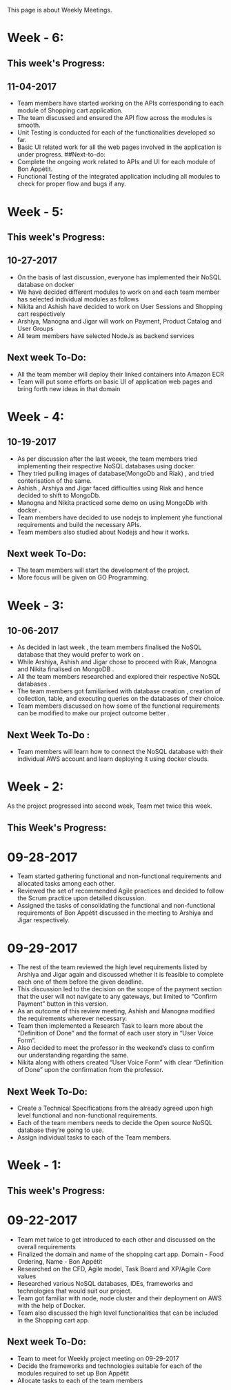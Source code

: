 This page is about Weekly Meetings.

# Week - 6:
## This week's Progress:
## 11-04-2017
* Team members have started working on the APIs corresponding to each module of Shopping
  cart application.
* The team discussed and ensured the API flow across the modules is smooth.
* Unit Testing is conducted for each of the functionalities developed so far.
* Basic UI related work for all the web pages involved in the application is under progress.
##Next-to-do:
* Complete the ongoing work related to APIs and UI for each module of Bon Appètit.
* Functional Testing of the integrated application including all modules to check for proper flow
and bugs if any.

# Week - 5: 
## This week's Progress:
## 10-27-2017
  * On the basis of last discussion, everyone has implemented their NoSQL database on docker 
  * We have decided different modules to work on and each team member has selected individual modules as follows
  * Nikita and Ashish have decided to work on User Sessions and Shopping cart respectively
  * Arshiya, Manogna and Jigar will work on Payment, Product Catalog and User Groups
  * All team members have selected NodeJs as backend services
## Next week To-Do:
  * All the team member will deploy their linked containers into Amazon ECR
  * Team will put some efforts on basic UI of application web pages and bring forth new ideas in that domain

# Week - 4: 
## 10-19-2017
  * As per discussion after the last weeek, the team members tried implementing their respective NoSQL databases using docker.
  * They tried pulling images of database(MongoDb and Riak) , and tried conterisation of the same.
  * Ashish , Arshiya and Jigar faced difficulties using Riak and hence decided to shift to MongoDb.
  * Manogna and Nikita practiced some demo on using MongoDb with docker .
  * Team members have decided to use nodejs to implement yhe functional requirements and build the necessary APIs.
  * Team members also studied about Nodejs and how it works.
## Next week To-Do:
  * The team members will start the development of the project.
  * More focus will be given on GO Programming.
  
  # Week  - 3:
## 10-06-2017
   * As decided in last week , the team members finalised the NoSQL database that they would prefer to work on . 
   * While Arshiya, Ashish and Jigar chose to proceed with Riak, Manogna and Nikita finalised on MongoDB .
   * All the team members researched and explored their respective NoSQL databases . 
   * The team members got familiarised with database creation , creation of collection, table, and executing queries on the databases of      their choice.
   * Team members discussed on how some of the functional requirements can be modified to make our project outcome better . 
 ## Next Week To-Do :
   * Team members will learn how to connect the NoSQL database with their individual AWS account and learn deploying it using docker          clouds.
   
# Week - 2:  
As the project progressed into second week, Team met twice this week.
## This Week's Progress:
# 09-28-2017
   * Team started gathering functional and non-functional requirements and allocated tasks among each other.
   * Reviewed the set of recommended Agile practices and decided to follow the Scrum practice upon detailed discussion.
   * Assigned the tasks of consolidating the functional and non-functional requirements of Bon Appétit discussed in the meeting  to Arshiya and Jigar respectively.

# 09-29-2017
   * The rest of the team reviewed the high level requirements listed by Arshiya and Jigar again and discussed whether it is feasible to complete each one of them before the given deadline.
   * This discussion led to the decision on the scope of the payment section that the user will not navigate to any gateways, but limited to “Confirm Payment” button in this version.
   * As an outcome of this review meeting, Ashish and Manogna modified the requirements wherever necessary.
   * Team then implemented a Research Task to learn more about the “Definition of Done” and the format of each user story in “User Voice Form”.
   * Also decided to meet the professor in the weekend’s class to confirm our understanding regarding the same.
   * Nikita along with others created “User Voice Form” with clear “Definition of Done” upon the confirmation from the professor.
 
## Next Week To-Do:
   *  Create a Technical Specifications from the already agreed upon high level functional and non-functional requirements.
   *  Each of the team members needs to decide the Open source NoSQL database they’re going to use.
   *  Assign individual tasks to each of the Team members.


# Week - 1: 
## This week's Progress:
# 09-22-2017
   * Team met twice to get introduced to each other and discussed on the overall requirements
   * Finalized the domain and name of the shopping cart app.
     Domain - Food Ordering,
     Name - Bon Appétit 
   * Researched on the CFD, Agile model, Task Board and XP/Agile Core values
   * Researched various NoSQL databases, IDEs, frameworks and technologies that would suit our project.
   * Team got familiar with node, node cluster and their deployment on AWS with the help of Docker.
   * Team also discussed the high level functionalities that can be included in the Shopping cart app.
      
## Next week To-Do: 
   * Team to meet for Weekly project meeting on 09-29-2017
   * Decide the frameworks and technologies suitable for each of the modules required to set up Bon Appétit
   * Allocate tasks to each of the team members
  
